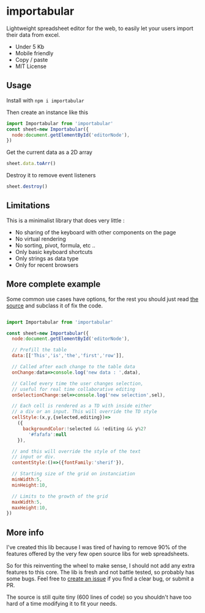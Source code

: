 # importabular
Lightweight spreadsheet editor for the web, to easily let your users import their data from excel.

*   Under 5 Kb
*   Mobile friendly
*   Copy / paste
*   MIT License

## Usage

Install with `npm i importabular`

Then create an instance like this 

```javascript
import Importabular from 'importabular'
const sheet=new Importabular({
  node:document.getElementById('editorNode'),
})
```


Get the current data as a 2D array
```javascript
sheet.data.toArr()
```


Destroy it to remove event listeners
```javascript
sheet.destroy()
```

## Limitations

This is a minimalist library that does very little :

*   No sharing of the keyboard with other components on the page
*   No virtual rendering
*   No sorting, pivot, formula, etc ..
*   Only basic keyboard shortcuts
*   Only strings as data type
*   Only for recent browsers

## More complete example

Some common use cases have options, for the rest you should just read [the source](https://github.com/renanlecaro/importabular) and subclass it of fix the code.

```javascript

import Importabular from 'importabular'

const sheet=new Importabular({
  node:document.getElementById('editorNode'),

  // Prefill the table
  data:[['This','is','the','first','row']],

  // Called after each change to the table data
  onChange:data=>console.log('new data : ',data),

  // Called every time the user changes selection,
  // useful for real time collaborative editing
  onSelectionChange:sel=>console.log('new selection',sel),

  // Each cell is rendered as a TD with inside either
  // a div or an input. This will override the TD style
  cellStyle:(x,y,{selected,editing})=>
    ({
      backgroundColor:!selected && !editing && y%2?
        '#fafafa':null
    }),

  // and this will override the style of the text
  // input or div.
  contentStyle:()=>({fontFamily:'sherif'}),

  // Starting size of the grid on instanciation
  minWidth:5,
  minHeight:10,

  // Limits to the growth of the grid
  maxWidth:5,
  maxHeight:10,
})
```

## More info
 
I've created this lib because I was tired of having to remove 90% of the features offered by the very few open source libs for web spreadsheets.

So for this reinventing the wheel to make sense, I should not add any extra features to this core. The lib is fresh and not battle tested, so probably has some bugs. Feel free to [create an issue](https://github.com/renanlecaro/importabular/issues/new) if you find a clear bug, or submit a PR.

The source is still quite tiny (600 lines of code) so you shouldn't have too hard of a time modifying it to fit your needs.

